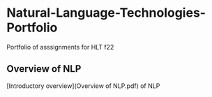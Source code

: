 # Natural-Language-Technologies-Portfolio
Portfolio of asssignments for HLT f22

## Overview of NLP
[Introductory overview](Overview of NLP.pdf) of NLP
